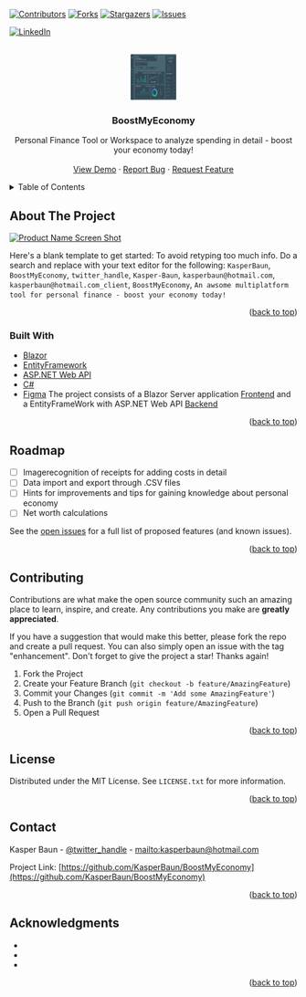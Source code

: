 <!-- PROJECT SHIELDS -->
<!--
*** I'm using markdown "reference style" links for readability.
*** Reference links are enclosed in brackets [ ] instead of parentheses ( ).
*** See the bottom of this document for the declaration of the reference variables
*** for contributors-url, forks-url, etc. This is an optional, concise syntax you may use.
*** https://www.markdownguide.org/basic-syntax/#reference-style-links
-->
[![Contributors][contributors-shield]][contributors-url]
[![Forks][forks-shield]][forks-url]
[![Stargazers][stars-shield]][stars-url]
[![Issues][issues-shield]][issues-url]
<!--[![MIT License][license-shield]][license-url] -->
[![LinkedIn][linkedin-shield]][linkedin-url]



<!-- PROJECT LOGO -->
<br />
<div align="center">
  <a href="https://github.com/KasperBaun/BoostMyEconomy">
    <img src="images/dashboard.png" alt="Logo" width="80" height="80">
  </a>

<h3 align="center">BoostMyEconomy</h3>

  <p align="center">
    Personal Finance Tool or Workspace to analyze spending in detail - boost your economy today!
    <br />
    <br />
    <a href="https://github.com/KasperBaun/BoostMyEconomy">View Demo</a>
    ·
    <a href="https://github.com/KasperBaun/BoostMyEconomy/issues">Report Bug</a>
    ·
    <a href="https://github.com/KasperBaun/BoostMyEconomy/issues">Request Feature</a>
  </p>
</div>



<!-- TABLE OF CONTENTS -->
<details>
  <summary>Table of Contents</summary>
  <ol>
    <li>
      <a href="#about-the-project">About The Project</a>
      <ul>
        <li><a href="#built-with">Built With</a></li>
      </ul>
    </li>
<!--    <li>
      <a href="#getting-started">Getting Started</a>
      <ul>
        <li><a href="#prerequisites">Prerequisites</a></li>
        <li><a href="#installation">Installation</a></li>
      </ul>
    </li>
    <li><a href="#usage">Usage</a></li> -->
    <li><a href="#roadmap">Roadmap</a></li>
    <li><a href="#contributing">Contributing</a></li>
    <li><a href="#contact">Contact</a></li>
    <li><a href="#acknowledgments">Acknowledgments</a></li>
  </ol>
</details>



<!-- ABOUT THE PROJECT -->
## About The Project

[![Product Name Screen Shot][product-screenshot]](https://example.com)

Here's a blank template to get started: To avoid retyping too much info. Do a search and replace with your text editor for the following: `KasperBaun`, `BoostMyEconomy`, `twitter_handle`, `Kasper-Baun`, `kasperbaun@hotmail.com`, `kasperbaun@hotmail.com_client`, `BoostMyEconomy`, `An awsome multiplatform tool for personal finance - boost your economy today!`

<p align="right">(<a href="#top">back to top</a>)</p>



### Built With

* [Blazor](https://dotnet.microsoft.com/en-us/apps/aspnet/web-apps/blazor)
* [EntityFramework](https://docs.microsoft.com/en-us/ef/)
* [ASP.NET Web API](https://dotnet.microsoft.com/en-us/apps/aspnet/apis)
* [C#](https://docs.microsoft.com/en-us/dotnet/csharp/)
* [Figma](https://www.figma.com/)
The project consists of a Blazor Server application [Frontend](https://github.com/KasperBaun/BoostMyEconomy/) and a EntityFrameWork with ASP.NET Web API [Backend](https://github.com/KasperBaun/BMEAPI)
<p align="right">(<a href="#top">back to top</a>)</p>



<!-- GETTING STARTED 
## Getting Started

The project consists of a Blazor Server application [Frontend](https://github.com/KasperBaun/BoostMyEconomy/) and a EntityFrameWork with ASP.NET Web API [Backend](https://github.com/KasperBaun/BMEAPI)
To get a local copy up and running follow these simple example steps.

### Prerequisites

This is an example of how to list things you need to use the software and how to install them.
* npm
  ```sh
  npm install npm@latest -g
  ```

### Installation

1. Get a free API Key at [https://example.com](https://example.com)
2. Clone the repo
   ```sh
   git clone https://github.com/KasperBaun/BoostMyEconomy.git
   ```
3. Install NPM packages
   ```sh
   npm install
   ```
4. Enter your API in `config.js`
   ```js
   const API_KEY = 'ENTER YOUR API';
   ```

<p align="right">(<a href="#top">back to top</a>)</p>
-->


<!-- USAGE EXAMPLES 
## Usage

Use this space to show useful examples of how a project can be used. Additional screenshots, code examples and demos work well in this space. You may also link to more resources.

_For more examples, please refer to the [Documentation](https://example.com)_

<p align="right">(<a href="#top">back to top</a>)</p>
-->


<!-- ROADMAP -->
## Roadmap

- [ ] Imagerecognition of receipts for adding costs in detail 
- [ ] Data import and export through .CSV files
- [ ] Hints for improvements and tips for gaining knowledge about personal economy
- [ ] Net worth calculations

See the [open issues](https://github.com/KasperBaun/BoostMyEconomy/issues) for a full list of proposed features (and known issues).

<p align="right">(<a href="#top">back to top</a>)</p>



<!-- CONTRIBUTING -->
## Contributing

Contributions are what make the open source community such an amazing place to learn, inspire, and create. Any contributions you make are **greatly appreciated**.

If you have a suggestion that would make this better, please fork the repo and create a pull request. You can also simply open an issue with the tag "enhancement".
Don't forget to give the project a star! Thanks again!

1. Fork the Project
2. Create your Feature Branch (`git checkout -b feature/AmazingFeature`)
3. Commit your Changes (`git commit -m 'Add some AmazingFeature'`)
4. Push to the Branch (`git push origin feature/AmazingFeature`)
5. Open a Pull Request

<p align="right">(<a href="#top">back to top</a>)</p>



<!-- LICENSE -->
## License

Distributed under the MIT License. See `LICENSE.txt` for more information.

<p align="right">(<a href="#top">back to top</a>)</p>



<!-- CONTACT -->
## Contact

Kasper Baun - [@twitter_handle](https://twitter.com/twitter_handle) - [mailto:kasperbaun@hotmail.com](kasperbaun@hotmail.com)

Project Link: [https://github.com/KasperBaun/BoostMyEconomy](https://github.com/KasperBaun/BoostMyEconomy)

<p align="right">(<a href="#top">back to top</a>)</p>



<!-- ACKNOWLEDGMENTS -->
## Acknowledgments

* []()
* []()
* []()

<p align="right">(<a href="#top">back to top</a>)</p>



<!-- MARKDOWN LINKS & IMAGES -->
<!-- https://www.markdownguide.org/basic-syntax/#reference-style-links -->
[contributors-shield]: https://img.shields.io/github/contributors/KasperBaun/BoostMyEconomy.svg?style=for-the-badge
[contributors-url]: https://github.com/KasperBaun/BoostMyEconomy/graphs/contributors
[forks-shield]: https://img.shields.io/github/forks/KasperBaun/BoostMyEconomy.svg?style=for-the-badge
[forks-url]: https://github.com/KasperBaun/BoostMyEconomy/network/members
[stars-shield]: https://img.shields.io/github/stars/KasperBaun/BoostMyEconomy.svg?style=for-the-badge
[stars-url]: https://github.com/KasperBaun/BoostMyEconomy/stargazers
[issues-shield]: https://img.shields.io/github/issues/KasperBaun/BoostMyEconomy.svg?style=for-the-badge
[issues-url]: https://github.com/KasperBaun/BoostMyEconomy/issues
[linkedin-shield]: https://img.shields.io/badge/-LinkedIn-black.svg?style=for-the-badge&logo=linkedin&colorB=555
[linkedin-url]: https://linkedin.com/in/Kasper-Baun
[product-screenshot]: images/screenshot.png
